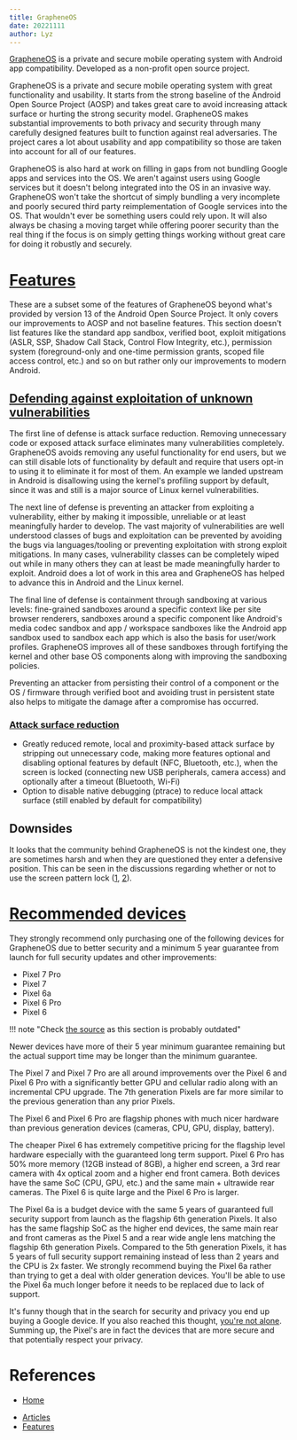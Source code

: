 ```yaml
---
title: GrapheneOS
date: 20221111
author: Lyz
---
```


[GrapheneOS](https://grapheneos.org/) is a private and secure mobile operating
system with Android app compatibility. Developed as a non-profit open source
project.

GrapheneOS is a private and secure mobile operating system with great
functionality and usability. It starts from the strong baseline of the Android
Open Source Project (AOSP) and takes great care to avoid increasing attack
surface or hurting the strong security model. GrapheneOS makes substantial
improvements to both privacy and security through many carefully designed
features built to function against real adversaries. The project cares a lot
about usability and app compatibility so those are taken into account for all of
our features.

GrapheneOS is also hard at work on filling in gaps from not bundling Google apps
and services into the OS. We aren't against users using Google services but it
doesn't belong integrated into the OS in an invasive way. GrapheneOS won't take
the shortcut of simply bundling a very incomplete and poorly secured third party
reimplementation of Google services into the OS. That wouldn't ever be something
users could rely upon. It will also always be chasing a moving target while
offering poorer security than the real thing if the focus is on simply getting
things working without great care for doing it robustly and securely.

# [Features](https://grapheneos.org/features)

These are a subset some of the features of GrapheneOS beyond what's provided by
version 13 of the Android Open Source Project. It only covers our improvements
to AOSP and not baseline features. This section doesn't list features like the
standard app sandbox, verified boot, exploit mitigations (ASLR, SSP, Shadow Call
Stack, Control Flow Integrity, etc.), permission system (foreground-only and
one-time permission grants, scoped file access control, etc.) and so on but
rather only our improvements to modern Android.

## [Defending against exploitation of unknown vulnerabilities](https://grapheneos.org/features#exploit-protection)

The first line of defense is attack surface reduction. Removing unnecessary code
or exposed attack surface eliminates many vulnerabilities completely. GrapheneOS
avoids removing any useful functionality for end users, but we can still disable
lots of functionality by default and require that users opt-in to using it to
eliminate it for most of them. An example we landed upstream in Android is
disallowing using the kernel's profiling support by default, since it was and
still is a major source of Linux kernel vulnerabilities.

The next line of defense is preventing an attacker from exploiting a
vulnerability, either by making it impossible, unreliable or at least
meaningfully harder to develop. The vast majority of vulnerabilities are well
understood classes of bugs and exploitation can be prevented by avoiding the
bugs via languages/tooling or preventing exploitation with strong exploit
mitigations. In many cases, vulnerability classes can be completely wiped out
while in many others they can at least be made meaningfully harder to exploit.
Android does a lot of work in this area and GrapheneOS has helped to advance
this in Android and the Linux kernel.

The final line of defense is containment through sandboxing at various levels:
fine-grained sandboxes around a specific context like per site browser
renderers, sandboxes around a specific component like Android's media codec
sandbox and app / workspace sandboxes like the Android app sandbox used to
sandbox each app which is also the basis for user/work profiles. GrapheneOS
improves all of these sandboxes through fortifying the kernel and other base OS
components along with improving the sandboxing policies.

Preventing an attacker from persisting their control of a component or the OS /
firmware through verified boot and avoiding trust in persistent state also helps
to mitigate the damage after a compromise has occurred.

### [Attack surface reduction](https://grapheneos.org/features#attack-surface-reduction)

- Greatly reduced remote, local and proximity-based attack surface by stripping
  out unnecessary code, making more features optional and disabling optional
  features by default (NFC, Bluetooth, etc.), when the screen is locked
  (connecting new USB peripherals, camera access) and optionally after a timeout
  (Bluetooth, Wi-Fi)
- Option to disable native debugging (ptrace) to reduce local attack surface
  (still enabled by default for compatibility)

## Downsides

It looks that the community behind GrapheneOS is not the kindest one, they are
sometimes harsh and when they are questioned they enter a defensive position.
This can be seen in the discussions regarding whether or not to use the screen
pattern lock
([1](https://discuss.grapheneos.org/d/28-feature-request-numerous-points-screen-lock-pattern/7),
[2](https://github.com/GrapheneOS/os-issue-tracker/issues/570)).

# [Recommended devices](https://grapheneos.org/faq#recommended-devices)

They strongly recommend only purchasing one of the following devices for
GrapheneOS due to better security and a minimum 5 year guarantee from launch for
full security updates and other improvements:

- Pixel 7 Pro
- Pixel 7
- Pixel 6a
- Pixel 6 Pro
- Pixel 6

!!! note "Check [the source](https://grapheneos.org/faq#recommended-devices) as
this section is probably outdated"

Newer devices have more of their 5 year minimum guarantee remaining but the
actual support time may be longer than the minimum guarantee.

The Pixel 7 and Pixel 7 Pro are all around improvements over the Pixel 6 and
Pixel 6 Pro with a significantly better GPU and cellular radio along with an
incremental CPU upgrade. The 7th generation Pixels are far more similar to the
previous generation than any prior Pixels.

The Pixel 6 and Pixel 6 Pro are flagship phones with much nicer hardware than
previous generation devices (cameras, CPU, GPU, display, battery).

The cheaper Pixel 6 has extremely competitive pricing for the flagship level
hardware especially with the guaranteed long term support. Pixel 6 Pro has 50%
more memory (12GB instead of 8GB), a higher end screen, a 3rd rear camera with
4x optical zoom and a higher end front camera. Both devices have the same SoC
(CPU, GPU, etc.) and the same main + ultrawide rear cameras. The Pixel 6 is
quite large and the Pixel 6 Pro is larger.

The Pixel 6a is a budget device with the same 5 years of guaranteed full
security support from launch as the flagship 6th generation Pixels. It also has
the same flagship SoC as the higher end devices, the same main rear and front
cameras as the Pixel 5 and a rear wide angle lens matching the flagship 6th
generation Pixels. Compared to the 5th generation Pixels, it has 5 years of full
security support remaining instead of less than 2 years and the CPU is 2x
faster. We strongly recommend buying the Pixel 6a rather than trying to get a
deal with older generation devices. You'll be able to use the Pixel 6a much
longer before it needs to be replaced due to lack of support.

It's funny though that in the search for security and privacy you end up buying
a Google device. If you also reached this thought,
[you're not alone](https://www.reddit.com/r/PrivacyGuides/comments/yocnk7/if_grapheneos_is_the_best_os_for_mobile_how_can/).
Summing up, the Pixel's are in fact the devices that are more secure and that
potentially respect your privacy.

# References

- [Home](https://grapheneos.org/)

* [Articles](https://grapheneos.org/articles/)
* [Features](https://grapheneos.org/features)
